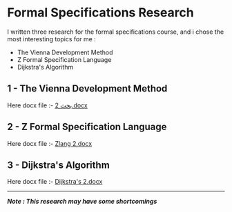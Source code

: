 # Formal Specifications Research

  I written three research for the formal specifications course, and i chose 
  the most interesting topics for me :
  
  - The Vienna Development Method
  - Z Formal Specification Language
  - Dijkstra's Algorithm

## 1 - The Vienna Development Method

   Here docx file :- 
   [بحث 2.docx](https://github.com/psau-edu-sa/se3131-article-BAYANGH/files/9998125/2.docx)



## 2 - Z Formal Specification Language
   
   Here docx file :- 
   [Zlang 2.docx](https://github.com/psau-edu-sa/se3131-article-BAYANGH/files/9998128/Zlang.2.docx)


  
## 3 - Dijkstra's Algorithm
   
   Here docx file :- 
   [Dijkstra's 2.docx](https://github.com/psau-edu-sa/se3131-article-BAYANGH/files/9998129/Dijkstra.s.2.docx)


----
***Note : This research may have some shortcomings***
